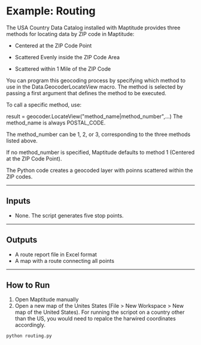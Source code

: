 # Example: Routing

The USA Country Data Catalog installed with Maptitude provides three methods for locating data by ZIP code in Maptitude:

- Centered at the ZIP Code Point

- Scattered Evenly inside the ZIP Code Area

- Scattered within 1 Mile of the ZIP Code

You can program this geocoding process by specifying which method to use in the Data.GeocoderLocateView macro. The method is selected by passing a first argument that defines the method to be executed.


To call a specific method, use:

result = geocoder.LocateView("method_name|method_number",...)
The method_name is always POSTAL_CODE.

The method_number can be 1, 2, or 3, corresponding to the three methods listed above.

If no method_number is specified, Maptitude defaults to method 1 (Centered at the ZIP Code Point).

The Python code creates a geocoded layer with poinns scattered within the ZIP codes.  
 
---

## Inputs

- None.  The script generates five stop points.

---

## Outputs

- A route report file in Excel format
- A map with a route connecting all points

---

## How to Run
1. Open Maptitude manually
2. Open a new map of the Unites States  (File > New Workspace > New map of the United States).  For running the scripot on a country other than the US, you would need to repalce the harwired coordinates accordingly.

```bash
python routing.py

